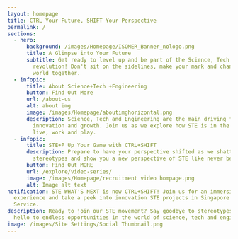 ```yaml
---
layout: homepage
title: CTRL Your Future, SHIFT Your Perspective
permalink: /
sections:
  - hero:
      background: /images/Homepage/ISOMER_Banner_nologo.png
      title: A Glimpse into Your Future
      subtitle: Get ready to level up and be part of the Science, Tech and Engineering
        revolution! Don't sit on the sidelines, make your mark and change the
        world together.
  - infopic:
      title: About Science+Tech +Engineering
      button: Find Out More
      url: /about-us
      alt: about img
      image: /images/Homepage/aboutimghorizontal.png
      description: Science, Tech and Engineering are the main driving forces behind
        innovation and growth. Join us as we explore how STE is in the way we
        live, work and play.
  - infopic:
      title: STE+P Up Your Game with CTRL+SHIFT
      description: Prepare to have your perspective shifted as we shatter your
        stereotypes and show you a new perspective of STE like never before!
      button: Find Out MORE
      url: /explore/video-series/
      image: /images/Homepage/recruitment video hompage.png
      alt: Image alt text
notification: STE WHAT'S NEXT is now CTRL+SHIFT! Join us for an immersive
  experience and take a peek into innovation STE projects in Singapore Public
  Service.
description: Ready to join our STE movement? Say goodbye to stereotypes and
  hello to endless opportunities in the world of science, tech and engineering.
image: /images/Site Settings/Social Thumbnail.png
---
```

